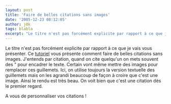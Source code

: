```yaml
---
layout: post
title: 'Faire de belles citations sans images'
date: '2005-12-23 08:12:05'
author: j0k
tags: blabla
excerpt: "Le titre n'est pas forcément explicite par rapport à ce que je vais vous présenter.     \nCe [tutoriel](http://24ways.org/advent/swooshy-curly-quotes-without-images) vous présente comment faire de belles citations sans images. J'entends par citation, quand on cite quelqu'un on mets souvent des \" pour encadrer le texte. Certain vont même mettre des images      …"
---
```


Le titre n'est pas forcément explicite par rapport à ce que je vais vous présenter.
Ce [tutoriel](http://24ways.org/advent/swooshy-curly-quotes-without-images) vous présente comment faire de belles citations sans images. J'entends par citation, quand on cite quelqu'un on mets souvent des " pour encadrer le texte. Certain vont même mettre des images pour remplacer ces guillemets.   Ici, on utilise toujours la version textuelle des guillemets mais on les agrandi beaucoup de façon à croire que c'est une image. Ainsi le rendu est très beau.   On voit bien que c'est une citation dès le premier regard.

A vous de personnaliser vos citations !

